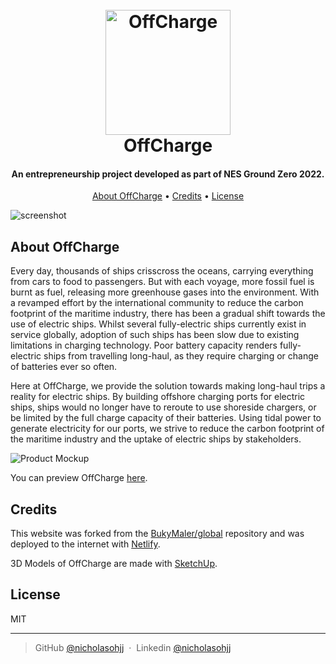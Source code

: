 
<h1 align="center">
  <br>
  <a href="https://offcharge.netlify.app/"><img src=assets/img/logo_highres.png alt="OffCharge" width="200"></a>
  <br>
    OffCharge
  <br>
</h1>


<h4 align="center">An entrepreneurship project developed as part of NES Ground Zero 2022.</h4>

<p align="center">
  <a href="#about-offcharge">About OffCharge</a> •
  <a href="#credits">Credits</a> •
  <a href="#license">License</a>
</p>

![screenshot](assets/img/screenshot_homepage.png)

## About OffCharge
Every day, thousands of ships crisscross the oceans, carrying everything from cars to food to passengers. But with each voyage, more fossil fuel is burnt as fuel, releasing more greenhouse gases into the environment. With a revamped effort  by the international community to reduce the carbon footprint of the maritime industry, there has been a gradual shift towards the use of electric ships. Whilst several fully-electric ships currently exist in service globally, adoption of such ships has been slow due to existing limitations in charging technology. Poor battery capacity renders fully-electric ships from travelling long-haul, as they require charging or change of batteries ever so often.

Here at OffCharge, we provide the solution towards making long-haul trips a reality for electric ships. By building offshore charging ports for electric ships, ships would no longer have to reroute to use shoreside chargers, or be limited by the full charge capacity of their batteries. Using tidal power to generate electricity for our ports, we strive to reduce the carbon footprint of the maritime industry and the uptake of electric ships by stakeholders.  

![Product Mockup](assets/img/figure_one.jpg)

You can preview OffCharge [here](https://offcharge.netlify.app/).

## Credits

This website was forked from the [BukyMaler/global](https://github.com/BuckyMaler/global) repository and was deployed to the internet with [Netlify](https://www.netlify.com/).

3D Models of OffCharge are made with [SketchUp](https://www.sketchup.com/).
## License

MIT

---

> GitHub [@nicholasohjj](https://github.com/nicholasohjj) &nbsp;&middot;&nbsp;
> Linkedin [@nicholasohjj](https://www.linkedin.com/in/nicholasohjj)

